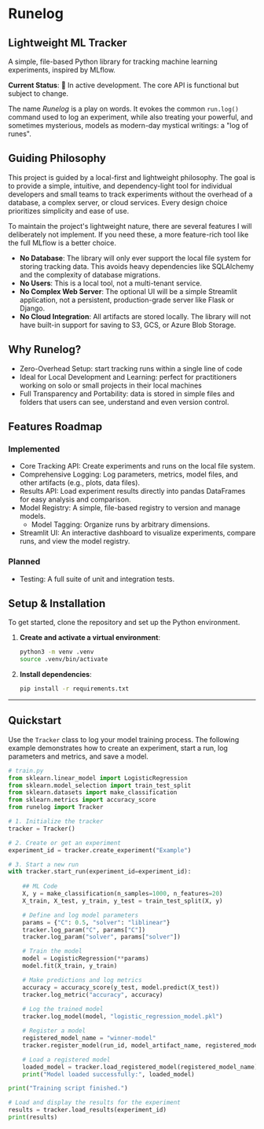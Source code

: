# Runelog
## Lightweight ML Tracker

A simple, file-based Python library for tracking machine learning experiments, inspired by MLflow.

**Current Status**: 🚧 In active development. The core API is functional but subject to change.

The name *Runelog* is a play on words. It evokes the common `run.log()` command used to log an experiment, while also treating your powerful, and sometimes mysterious, models as modern-day mystical writings: a "log of runes".

## Guiding Philosophy

This project is guided by a local-first and lightweight philosophy. The goal is to provide a simple, intuitive, and dependency-light tool for individual developers and small teams to track experiments without the overhead of a database, a complex server, or cloud services. Every design choice prioritizes simplicity and ease of use.

To maintain the project's lightweight nature, there are several features I will deliberately not implement. If you need these, a more feature-rich tool like the full MLflow is a better choice.

- **No Database**: The library will only ever support the local file system for storing tracking data. This avoids heavy dependencies like SQLAlchemy and the complexity of database migrations.
- **No Users**: This is a local tool, not a multi-tenant service.
- **No Complex Web Server**: The optional UI will be a simple Streamlit application, not a persistent, production-grade server like Flask or Django.
- **No Cloud Integration**: All artifacts are stored locally. The library will not have built-in support for saving to S3, GCS, or Azure Blob Storage.

## Why Runelog?

- Zero-Overhead Setup: start tracking runs within a single line of code
- Ideal for Local Development and Learning: perfect for practitioners working on solo or small projects in their local machines
- Full Transparency and Portability: data is stored in simple files and folders that users can see, understand and even version control.

## Features Roadmap

### Implemented
- Core Tracking API: Create experiments and runs on the local file system.
- Comprehensive Logging: Log parameters, metrics, model files, and other artifacts (e.g., plots, data files).
- Results API: Load experiment results directly into pandas DataFrames for easy analysis and comparison.
- Model Registry: A simple, file-based registry to version and manage models.
    - Model Tagging: Organize runs by arbitrary dimensions.
- Streamlit UI: An interactive dashboard to visualize experiments, compare runs, and view the model registry.

### Planned 

- Testing: A full suite of unit and integration tests.


## Setup & Installation

To get started, clone the repository and set up the Python environment.

1.  **Create and activate a virtual environment**:

    ```bash
    python3 -m venv .venv
    source .venv/bin/activate
    ```

2.  **Install dependencies**:

    ```bash
    pip install -r requirements.txt
    ```

-----

## Quickstart

Use the `Tracker` class to log your model training process. The following example demonstrates how to create an experiment, start a run, log parameters and metrics, and save a model.

```python
# train.py
from sklearn.linear_model import LogisticRegression
from sklearn.model_selection import train_test_split
from sklearn.datasets import make_classification
from sklearn.metrics import accuracy_score
from runelog import Tracker

# 1. Initialize the tracker
tracker = Tracker()

# 2. Create or get an experiment
experiment_id = tracker.create_experiment("Example")

# 3. Start a new run
with tracker.start_run(experiment_id=experiment_id):
    
    ## ML Code
    X, y = make_classification(n_samples=1000, n_features=20)
    X_train, X_test, y_train, y_test = train_test_split(X, y)

    # Define and log model parameters
    params = {"C": 0.5, "solver": "liblinear"}
    tracker.log_param("C", params["C"])
    tracker.log_param("solver", params["solver"])

    # Train the model
    model = LogisticRegression(**params)
    model.fit(X_train, y_train)

    # Make predictions and log metrics
    accuracy = accuracy_score(y_test, model.predict(X_test))
    tracker.log_metric("accuracy", accuracy)
    
    # Log the trained model
    tracker.log_model(model, "logistic_regression_model.pkl")

    # Register a model
    registered_model_name = "winner-model"
    tracker.register_model(run_id, model_artifact_name, registered_model_name)

    # Load a registered model
    loaded_model = tracker.load_registered_model(registered_model_name)
    print("Model loaded successfully:", loaded_model)

print("Training script finished.")

# Load and display the results for the experiment
results = tracker.load_results(experiment_id)
print(results)
```